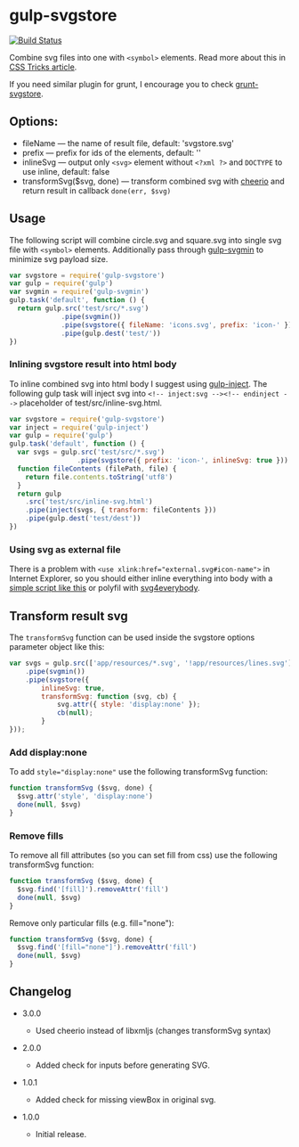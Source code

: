 gulp-svgstore
=============

[![Build Status](https://api.travis-ci.org/w0rm/gulp-svgstore.png)](https://travis-ci.org/w0rm/gulp-svgstore)

Combine svg files into one with `<symbol>` elements.
Read more about this in [CSS Tricks article](http://css-tricks.com/svg-symbol-good-choice-icons/).

If you need similar plugin for grunt, I encourage you to check [grunt-svgstore](https://github.com/FWeinb/grunt-svgstore).

## Options:

* fileName — the name of result file, default: 'svgstore.svg'
* prefix — prefix for ids of the <symbol> elements, default: ''
* inlineSvg — output only `<svg>` element without `<?xml ?>` and `DOCTYPE` to use inline, default: false
* transformSvg($svg, done) — transform combined svg with [cheerio](https://github.com/cheeriojs/cheerio)
  and return result in callback `done(err, $svg)`

## Usage

The following script will combine circle.svg and square.svg into single svg file with
`<symbol>` elements. Additionally pass through [gulp-svgmin](https://github.com/ben-eb/gulp-svgmin) to minimize svg payload size.

```js
var svgstore = require('gulp-svgstore')
var gulp = require('gulp')
var svgmin = require('gulp-svgmin')
gulp.task('default', function () {
  return gulp.src('test/src/*.svg')
             .pipe(svgmin())
             .pipe(svgstore({ fileName: 'icons.svg', prefix: 'icon-' }))
             .pipe(gulp.dest('test/'))
})
```

### Inlining svgstore result into html body

To inline combined svg into html body I suggest using [gulp-inject](https://github.com/klei/gulp-inject).
The following gulp task will inject svg into
`<!-- inject:svg --><!-- endinject -->` placeholder of test/src/inline-svg.html.


```js
var svgstore = require('gulp-svgstore')
var inject = require('gulp-inject')
var gulp = require('gulp')
gulp.task('default', function () {
  var svgs = gulp.src('test/src/*.svg')
                 .pipe(svgstore({ prefix: 'icon-', inlineSvg: true }))
  function fileContents (filePath, file) {
    return file.contents.toString('utf8')
  }
  return gulp
    .src('test/src/inline-svg.html')
    .pipe(inject(svgs, { transform: fileContents }))
    .pipe(gulp.dest('test/dest'))
})

```

### Using svg as external file

There is a problem with `<use xlink:href="external.svg#icon-name">` in Internet Explorer,
so you should either inline everything into body with a
[simple script like this](https://gist.github.com/w0rm/621a56a353f7b2a6b0db) or
polyfil with [svg4everybody](https://github.com/jonathantneal/svg4everybody).


## Transform result svg

The `transformSvg` function can be used inside the svgstore options parameter object like this:

```js
var svgs = gulp.src(['app/resources/*.svg', '!app/resources/lines.svg'])
    .pipe(svgmin())
    .pipe(svgstore({
        inlineSvg: true,
        transformSvg: function (svg, cb) {
            svg.attr({ style: 'display:none' });
            cb(null);
        }
}));
```

### Add display:none

To add `style="display:none"` use the following transformSvg function:

```js
function transformSvg ($svg, done) {
  $svg.attr('style', 'display:none')
  done(null, $svg)
}
```

### Remove fills

To remove all fill attributes (so you can set fill from css) use the following transformSvg function:

```js
function transformSvg ($svg, done) {
  $svg.find('[fill]').removeAttr('fill')
  done(null, $svg)
}
```

Remove only particular fills (e.g. fill="none"):

```js
function transformSvg ($svg, done) {
  $svg.find('[fill="none"]').removeAttr('fill')
  done(null, $svg)
}
```

## Changelog

* 3.0.0
  * Used cheerio instead of libxmljs (changes transformSvg syntax)

* 2.0.0
  * Added check for inputs before generating SVG.

* 1.0.1
  * Added check for missing viewBox in original svg.

* 1.0.0
  * Initial release.
